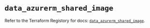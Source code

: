# `data_azurerm_shared_image`

Refer to the Terraform Registory for docs: [`data_azurerm_shared_image`](https://registry.terraform.io/providers/hashicorp/azurerm/3.65.0/docs/data-sources/shared_image).
